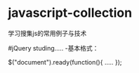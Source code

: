 # javascript-collection
学习搜集js的常用例子与技术

#jQuery studing.....
-基本格式：
<script src="js/juery.js" type="text/javascript"></script>
<script src="js/input.js" type="text/javascript"></script>

$("document").ready(function(){
.....
});
